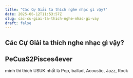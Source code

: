 ```yaml
---
title: "Các Cự Giải ta thích nghe nhạc gì vậy?"
date: 2025-06-12T11:53:57Z
slug: cac-cu-giai-ta-thich-nghe-nhac-gi-vay
draft: false
---
```


## Các Cự Giải ta thích nghe nhạc gì vậy?

## PeCuaS2Pisces4ever

mình thì thích USUK
nhất là Pop, ballad, Acoustic, Jazz, Rock